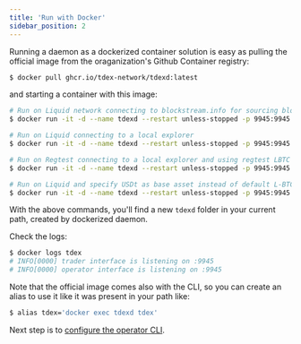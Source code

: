 ```yaml
---
title: 'Run with Docker'
sidebar_position: 2
---
```


Running a daemon as a dockerized container solution is easy as pulling the official image from the oraganization's Github Container registry:

```bash
$ docker pull ghcr.io/tdex-network/tdexd:latest
```

and starting a container with this image:

```bash
# Run on Liquid network connecting to blockstream.info for sourcing blockchain data
$ docker run -it -d --name tdexd --restart unless-stopped -p 9945:9945 -p 9000:9000 -v `pwd`/tdexd:/.tdex-daemon ghcr.io/tdex-network/tdexd:latest

# Run on Liquid connecting to a local explorer
$ docker run -it -d --name tdexd --restart unless-stopped -p 9945:9945 -p 9000:9000 -v `pwd`/tdexd:/.tdex-daemon -e TDEX_EXPLORER_ENDPOINT="http://127.0.0.1:3001" ghcr.io/tdex-network/tdexd:latest

# Run on Regtest connecting to a local explorer and using regtest LBTC asset hash.
$ docker run -it -d --name tdexd --restart unless-stopped -p 9945:9945 -p 9000:9000 -v `pwd`/tdexd:/.tdex-daemon -e TDEX_NETWORK="regtest" -e TDEX_BASE_ASSET="5ac9f65c0efcc4775e0baec4ec03abdde22473cd3cf33c0419ca290e0751b225" -e TDEX_EXPLORER_ENDPOINT="http://127.0.0.1:3001"  ghcr.io/tdex-network/tdexd:latest

# Run on Liquid and specify USDt as base asset instead of default L-BTC
$ docker run -it -d --name tdexd --restart unless-stopped -p 9945:9945 -p 9000:9000 -v `pwd`/tdexd:/.tdex-daemon -e TDEX_BASE_ASSET="ce091c998b83c78bb71a632313ba3760f1763d9cfcffae02258ffa9865a37bd2" ghcr.io/tdex-network/tdexd:latest
```

With the above commands, you'll find a new `tdexd` folder in your current path, created by dockerized daemon.

Check the logs:

```bash
$ docker logs tdex
# INFO[0000] trader interface is listening on :9945
# INFO[0000] operator interface is listening on :9945
```

Note that the official image comes also with the CLI, so you can create an alias to use it like it was present in your path like:

```bash
$ alias tdex='docker exec tdexd tdex'
```

Next step is to [configure the operator CLI](configure_cli.md).